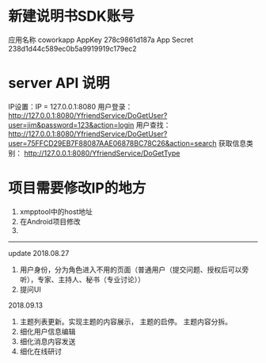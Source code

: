 #  新建说明书SDK账号
应用名称
coworkapp
AppKey
278c9861d187a
App Secret
238d1d44c589ec0b5a9919919c179ec2

# server API 说明
IP设置：IP = 127.0.0.1:8080
用户登录： 
http://127.0.0.1:8080/YfriendService/DoGetUser?user=jim&password=123&action=login
用户查找：
http://127.0.0.1:8080/YfriendService/DoGetUser?user=75FFCD29EB7F88087AAE06878BC78C26&action=search
获取信息类别： 
http://127.0.0.1:8080/YfriendService/DoGetType

#  项目需要修改IP的地方

1. xmpptool中的host地址
2. 在Android项目修改
3. 



----------------------------------------------
update 
2018.08.27
1. 用户身份，分为角色进入不用的页面（普通用户（提交问题、授权后可以旁听），专家、主持人、秘书（专业讨论））
2. 提问UI


2018.09.13
1. 主题列表更新。实现主题的内容展示， 主题的启停。
   主题内容分拆。
2. 细化用户信息编辑
3. 细化消息内容发送
4. 细化在线研讨
